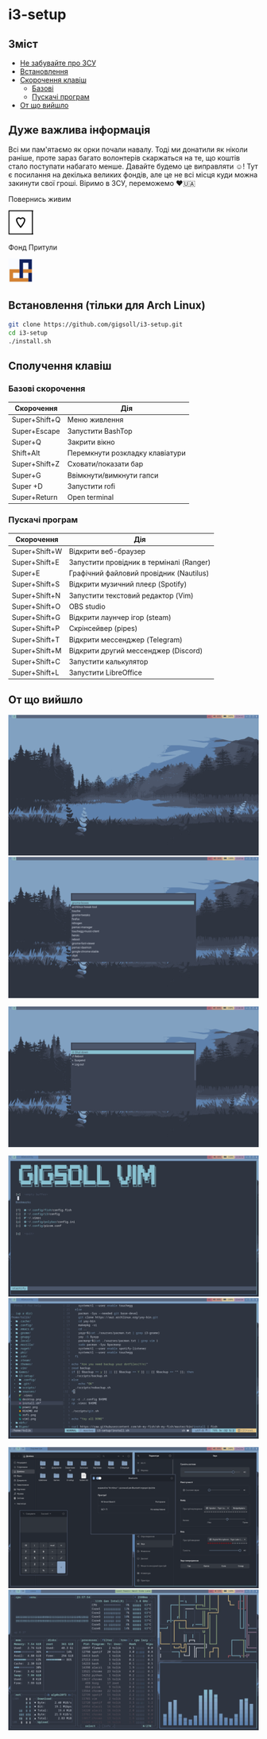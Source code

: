 # i3-setup

## Зміст
* [Не забувайте про ЗСУ](#дуже-важлива-інформація)
* [Встановлення](#встановлення-тільки-для-arch-linux)
* [Скорочення клавіш](#сполучення-клавіш)
  * [Базові](#базові-скорочення)
  * [Пускачі програм](#пускачі-програм)
* [От що вийшло](#от-що-вийшло) 

## Дуже важлива інформація

Всі ми пам'ятаємо як орки почали навалу. Тоді ми донатили як ніколи раніше, проте зараз багато волонтерів скаржаться на те, що коштів стало поступати набагато менше. Давайте будемо це виправляти ☺️! Тут є посилання на декілька великих фондів, але це не всі місця куди можна закинути свої гроші. Віримо в ЗСУ, переможемо ❤️🇺🇦

Повернись живим

[<img src="https://github.com/gigsoll/i3-setup/blob/master/screenshots/alive.png" width="50"/>](https://savelife.in.ua) 

Фонд Притули

[<img src="https://github.com/gigsoll/i3-setup/blob/master/screenshots/pritula.png" width="50"/>](https://prytulafoundation.org)


## Встановлення (тільки для Arch Linux)
```bash
git clone https://github.com/gigsoll/i3-setup.git
cd i3-setup
./install.sh
```


## Сполучення клавіш
### Базові скорочення
| Скорочення | Дія|
| --- | --- |
| Super+Shift+Q | Меню живлення |
| Super+Escape | Запустити BashTop |
| Super+Q | Закрити вікно |
| Shift+Alt | Перемкнути розкладку клавіатури |
| Super+Shift+Z | Сховати/показати бар |
| Super+G | Ввімкнути/вимкнути гапси |
| Super +D | Запустити rofi |
| Super+Return | Open terminal |
### Пускачі програм
| Скорочення | Дія|
| --- | --- |
| Super+Shift+W | Відкрити веб-браузер |
| Super+Shift+E  | Запустити провідник в терміналі (Ranger) |
| Super+E | Графічний файловий провідник (Nautilus) |
| Super+Shift+S | Відкрити музичний плеєр (Spotify) |
| Super+Shift+N | Запустити текстовий редактор (Vim) |
| Super+Shift+O | OBS studio |
| Super+Shift+G | Відкрити лаунчер ігор (steam) |
| Super+Shift+P | Скрінсейвер (pipes) |
| Super+Shift+T | Відкрити мессенджер (Telegram) |
| Super+Shift+M | Відкрити другий мессенджер (Discord) |
| Super+Shift+C | Запустити калькулятор                |
| Super+Shift+L | Запустити LibreOffice|

## От що вийшло

![Desktop](https://github.com/gigsoll/i3-setup/blob/master/screenshots/desktop.png?raw=true "Optional Title")	![Rofi](https://github.com/gigsoll/i3-setup/blob/master/screenshots/rofi.png?raw=true "Optional Title")

![Power menu](https://github.com/gigsoll/i3-setup/blob/master/screenshots/power.png?raw=true "Optional Title")

![Vim](https://github.com/gigsoll/i3-setup/blob/master/screenshots/vim1.png?raw=true "Optional Title")	![Vim](https://github.com/gigsoll/i3-setup/blob/master/screenshots/vim2.png?raw=gtrue "Optional Title")


![GTK](https://github.com/gigsoll/i3-setup/blob/master/screenshots/gtk.png?raw=true "Optional Title")	![Workflow](https://github.com/gigsoll/i3-setup/blob/master/screenshots/work.png?raw=gtrue "Optional Title")


